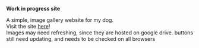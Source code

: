 **Work in progress site**  

  A simple, image gallery website for my dog.  
  Visit the site [here](https://baileytribute.netlify.app)!  
  Images may need refreshing, since they are hosted on google drive. 
buttons still need updating, and needs to be checked on all browsers 
